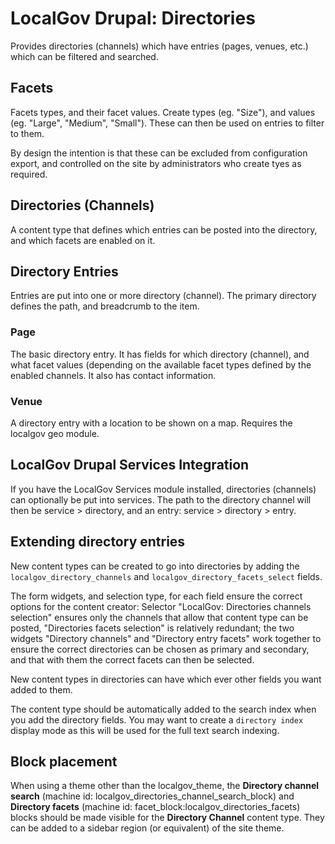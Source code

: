# LocalGov Drupal: Directories

Provides directories (channels) which have entries (pages, venues, etc.) which
can be filtered and searched.

## Facets

Facets types, and their facet values. Create types (eg. "Size"), and values (eg.
"Large", "Medium", "Small"). These can then be used on entries to filter to them.

By design the intention is that these can be excluded from configuration export,
and controlled on the site by administrators who create tyes as required.

## Directories (Channels)

A content type that defines which entries can be posted into the directory, and
which facets are enabled on it.

## Directory Entries

Entries are put into one or more directory (channel). The primary directory
defines the path, and breadcrumb to the item.

### Page

The basic directory entry. It has fields for which directory (channel), and 
what facet values (depending on the available facet types defined by the
enabled channels. It also has contact information.

### Venue

A directory entry with a location to be shown on a map. Requires the
localgov geo module.

## LocalGov Drupal Services Integration

If you have the LocalGov Services module installed, directories (channels) can
optionally be put into services. The path to the directory channel will then be
service > directory, and an entry: service > directory > entry.

## Extending directory entries

New content types can be created to go into directories by adding the
`localgov_directory_channels` and `localgov_directory_facets_select` fields.

The form widgets, and selection type, for each field ensure the correct options
for the content creator: Selector "LocalGov: Directories channels selection"
ensures only the channels that allow that content type can be posted, 
"Directories facets selection" is relatively redundant; the two widgets 
"Directory channels" and "Directory entry facets" work together to ensure the
correct directories can be chosen as primary and secondary, and that with them
the correct facets can then be selected.

New content types in directories can have which ever other fields you want
added to them.

The content type should be automatically added to the search index when you add
the directory fields. You may want to create a `directory index` display mode
as this will be used for the full text search indexing.

## Block placement
When using a theme other than the localgov_theme, the **Directory channel search** (machine id: localgov_directories_channel_search_block) and **Directory facets** (machine id: facet_block:localgov_directories_facets) blocks should be made visible for the **Directory Channel** content type.  They can be added to a sidebar region (or equivalent) of the site theme.
